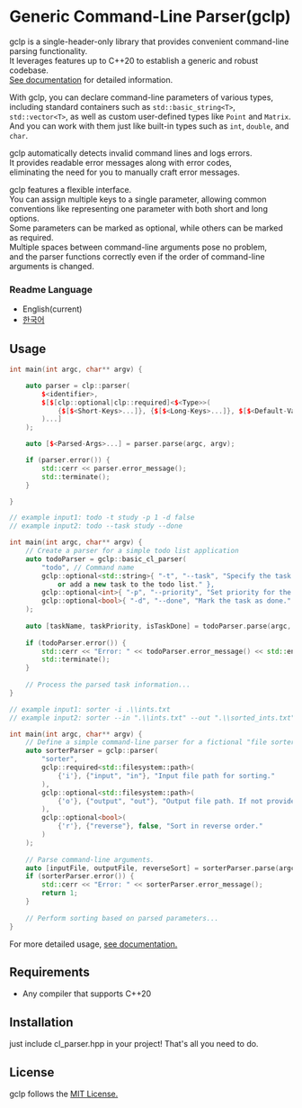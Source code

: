 # Generic Command-Line Parser(gclp)

gclp is a single-header-only library that provides convenient command-line parsing functionality.    
It leverages features up to C++20 to establish a generic and robust codebase.     
[See documentation](https://woon-2.github.io/gclp/) for detailed information.

With gclp, you can declare command-line parameters of various types,    
including standard containers such as `std::basic_string<T>`, `std::vector<T>`, as well as custom user-defined types like `Point` and `Matrix`.    
And you can work with them just like built-in types such as `int`, `double`, and `char`.

gclp automatically detects invalid command lines and logs errors.     
It provides readable error messages along with error codes,     
eliminating the need for you to manually craft error messages.

gclp features a flexible interface.    
You can assign multiple keys to a single parameter, allowing common conventions like representing one parameter with both short and long options.    
Some parameters can be marked as optional, while others can be marked as required.    
Multiple spaces between command-line arguments pose no problem,     
and the parser functions correctly even if the order of command-line arguments is changed.

### Readme Language

- English(current)
- [한국어](https://github.com/Woon-2/gclp/blob/main/readme/README-KR.md)

## Usage

```cpp
int main(int argc, char** argv) {

    auto parser = clp::parser(
        $<identifier>,
        $[$[clp::optional|clp::required]<$<Type>>(
            {$[$<Short-Keys>...]}, {$[$<Long-Keys>...]}, $[$<Default-Value>], $<Brief-Description>
        )...]
    );

    auto [$<Parsed-Args>...] = parser.parse(argc, argv);

    if (parser.error()) {
        std::cerr << parser.error_message();
        std::terminate();
    }

}
```

```cpp
// example input1: todo -t study -p 1 -d false
// example input2: todo --task study --done

int main(int argc, char** argv) {
    // Create a parser for a simple todo list application
    auto todoParser = gclp::basic_cl_parser(
        "todo", // Command name
        gclp::optional<std::string>{ "-t", "--task", "Specify the task name to modify,
            or add a new task to the todo list." },
        gclp::optional<int>{ "-p", "--priority", "Set priority for the task." },
        gclp::optional<bool>{ "-d", "--done", "Mark the task as done." }
    );
    
    auto [taskName, taskPriority, isTaskDone] = todoParser.parse(argc, argv);
    
    if (todoParser.error()) {
        std::cerr << "Error: " << todoParser.error_message() << std::endl;
        std::terminate();
    }
    
    // Process the parsed task information...
}
```

```cpp
// example input1: sorter -i .\\ints.txt
// example input2: sorter --in ".\\ints.txt" --out ".\\sorted_ints.txt" --reverse

int main(int argc, char** argv) {
    // Define a simple command-line parser for a fictional "file sorter" application.
    auto sorterParser = gclp::parser(
        "sorter",
        gclp::required<std::filesystem::path>(
            {'i'}, {"input", "in"}, "Input file path for sorting."
        ),
        gclp::optional<std::filesystem::path>(
            {'o'}, {"output", "out"}, "Output file path. If not provided, prints to console."
        ),
        gclp::optional<bool>(
            {'r'}, {"reverse"}, false, "Sort in reverse order."
        )
    );
    
    // Parse command-line arguments.
    auto [inputFile, outputFile, reverseSort] = sorterParser.parse(argc, argv);
    if (sorterParser.error()) {
        std::cerr << "Error: " << sorterParser.error_message();
        return 1;
    }
    
    // Perform sorting based on parsed parameters...
}
```

For more detailed usage, [see documentation.](https://woon-2.github.io/gclp/)

## Requirements

- Any compiler that supports C++20

## Installation

just include cl_parser.hpp in your project! That's all you need to do.

## License

gclp follows the [MIT License.](https://github.com/Woon-2/gclp/blob/main/LICENSE)